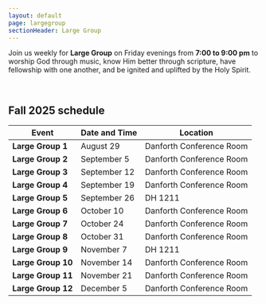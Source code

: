 ```yaml
---
layout: default
page: largegroup
sectionHeader: Large Group
---
```


<p>
  Join us weekly for <b>Large Group</b> on Friday evenings from <b>7:00 to 9:00
    pm</b> to worship God through music, know Him better through scripture,
  have fellowship with one another, and be ignited and uplifted by the Holy
  Spirit.
</p>
<br />
<!-- <p>
  Large Group is a time of community, to meet God together as one body,
  in one accord. After Large Group, it is an InterVarsity tradition to get
  dinner together afterwards and socialize. Come join us, and bring friends!
</p>
<br /> -->

<h2>Fall 2025 schedule</h2>

<!-- Table for location, time -->
<table style="width:100%">
  <tbody>
    <thead>
      <tr>
        <th>Event</th>
        <th>Date and Time</th>
        <th>Location</th>
      </tr>
    </thead>
    <tr>
      <td><b> Large Group 1 </b></td>
      <td> August 29 </td>
      <td> Danforth Conference Room </td>
    </tr>
    <tr>
      <td><b> Large Group 2 </b></td>
      <td> September 5 </td>
      <td> Danforth Conference Room </td>
    </tr>
    <tr>
      <td><b> Large Group 3 </b></td>
      <td> September 12 </td>
      <td> Danforth Conference Room </td>
    </tr>
    <tr>
      <td><b> Large Group 4 </b></td>
      <td> September 19 </td>
      <td> Danforth Conference Room </td>
    </tr>
    <tr>
      <td><b> Large Group 5 </b></td>
      <td> September 26 </td>
      <td> DH 1211 </td>
    </tr>
<!--    <tr>
      <td><b> Large Group 6 </b></td>
      <td> October 3 </td>
      <td> DH 1211 </td>
    </tr> -->
    <tr>
      <td><b> Large Group 6 </b></td>
      <td> October 10 </td>
      <td> Danforth Conference Room </td>
    </tr>
    <tr>
      <td><b> Large Group 7 </b></td>
      <td> October 24 </td>
      <td> Danforth Conference Room  </td>
    </tr>
    <tr>
      <td><b> Large Group 8 </b></td>
      <td> October 31 </td>
      <td> Danforth Conference Room </td>
    </tr>
    <tr>
      <td><b> Large Group 9 </b></td>
      <td> November 7 </td>
      <td> DH 1211 </td>
    </tr>
    <tr>
      <td><b> Large Group 10 </b></td>
      <td> November 14 </td>
      <td> Danforth Conference Room </td>
    </tr>
    <tr>
      <td><b> Large Group 11 </b></td>
      <td> November 21 </td>
      <td> Danforth Conference Room </td>
    </tr>
    <tr>
      <td><b> Large Group 12 </b></td>
      <td> December 5 </td>
      <td> Danforth Conference Room </td>
    </tr>
  </tbody>
</table>
